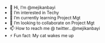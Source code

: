 - 👋 Hi, I’m @mejikanbayi
- 👀 I’m interested in Techy
- 🌱 I’m currently learning Project Mgt
- 💞️ I’m looking to collaborate on Project Mgt
- 📫 How to reach me @ twitter...@mejikanbayi
- ⚡ Fun fact:  My cat wakes me up

<!---
mejikanbayi/mejikanbayi is a ✨ special ✨ repository because its `README.md` (this file) appears on your GitHub profile.
You can click the Preview link to take a look at your changes.
--->
